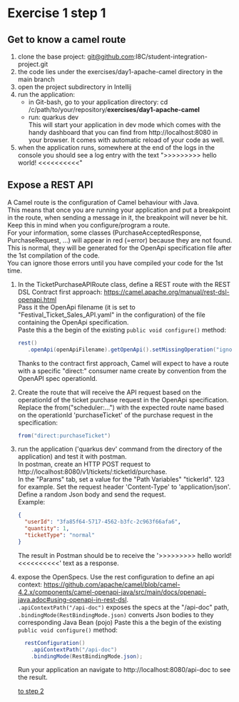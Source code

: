 # Exercise 1 step 1

## Get to know a camel route

1. clone the base project: git@github.com:I8C/student-integration-project.git  
2. the code lies under the exercises/day1-apache-camel directory in the main branch  
3. open the project subdirectory in Intellij  
4. run the application:  
	- in Git-bash, go to your application directory: cd /c/path/to/your/repository/**exercises/day1-apache-camel**  
	- run: quarkus dev  
      This will start your application in dev mode which comes with the handy dashboard that you can find from http://localhost:8080 in your browser.
      It comes with automatic reload of your code as well.
5. when the application runs, somewhere at the end of the logs in the console you should see a log entry with the text ">>>>>>>>> hello world! <<<<<<<<<<"  

## Expose a REST API

A Camel route is the configuration of Camel behaviour with Java.  
This means that once you are running your application and put a breakpoint in the route, when sending a message in it, the breakpoint will never be hit.  
Keep this in mind when you configure/program a route.  
For your information, some classes (PurchaseAcceptedResponse, PurchaseRequest, ...) will appear in red (=error) because they are not found. This is normal, they will be generated for the OpenApi specification file after the 1st compilation of the code.  
You can ignore those errors until you have compiled your code for the 1st time.

1. In the TicketPurchaseAPIRoute class, define a REST route with the REST DSL Contract first approach: https://camel.apache.org/manual/rest-dsl-openapi.html  
   Pass it the OpenApi filename (it is set to "Festival_Ticket_Sales_API.yaml" in the configuration) of the file containing the OpenApi specification.  
   Paste this a the begin of the existing `public void configure()` method:
   
   ```java
   rest()
      .openApi(openApiFilename).getOpenApi().setMissingOperation("ignore");
   ```
   
   Thanks to the contract first approach, Camel will expect to have a route with a specific "direct:" consumer name create by convention from the OpenAPI spec operationId.
2. Create the route that will receive the API request based on the operationId of the ticket purchase request in the OpenApi specification.  
   Replace the from("scheduler:...") with the expected route name based on the operationId 'purchaseTicket' of the purchase request in the specification:  
   ```java
   from("direct:purchaseTicket")
   ```

3. run the application ('quarkus dev' command from the directory of the application) and test it with postman.  
   In postman, create an HTTP POST request to http://localhost:8080/v1/tickets/:ticketId/purchase.  
   In the "Params" tab, set a value for the "Path Variables" "tickerId". 123 for example.
   Set the request header 'Content-Type' to 'application/json'.  
   Define a random Json body and send the request.  
   Example:
   ```json
   {
     "userId": "3fa85f64-5717-4562-b3fc-2c963f66afa6",
     "quantity": 1,
     "ticketType": "normal"
   }
   ```
   The result in Postman should be to receive the '>>>>>>>>> hello world! <<<<<<<<<<' text as a response.  
   
4. expose the OpenSpecs. Use the rest configuration to define an api context: https://github.com/apache/camel/blob/camel-4.2.x/components/camel-openapi-java/src/main/docs/openapi-java.adoc#using-openapi-in-rest-dsl.  
   `.apiContextPath("/api-doc")` exposes the specs at the "/api-doc" path, `.bindingMode(RestBindingMode.json)` converts Json bodies to they corresponding Java Bean (pojo) 
   Paste this a the begin of the existing `public void configure()` method:

   ```java
     restConfiguration()
       .apiContextPath("/api-doc")
       .bindingMode(RestBindingMode.json);
   ```
   Run your application an navigate to http://localhost:8080/api-doc to see the result.
   
    [to step 2](exercise-1-step-2) 